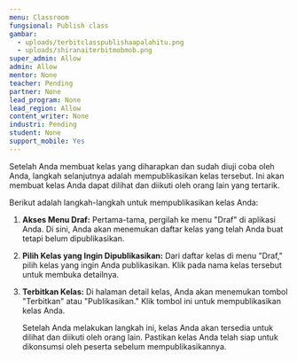 ```yaml
---
menu: Classroom
fungsional: Publish class
gambar:
  - uploads/terbitclasspublishaapalahitu.png
  - uploads/shiranaiterbitmobmob.png
super_admin: Allow
admin: Allow
mentor: None
teacher: Pending
partner: None
lead_program: None
lead_region: Allow
content_writer: None
industri: Pending
student: None
support_mobile: Yes
---
```

Setelah Anda membuat kelas yang diharapkan dan sudah diuji coba oleh Anda, langkah selanjutnya adalah mempublikasikan kelas tersebut. Ini akan membuat kelas Anda dapat dilihat dan diikuti oleh orang lain yang tertarik.  

Berikut adalah langkah-langkah untuk mempublikasikan kelas Anda:

1. **Akses Menu Draf:** Pertama-tama, pergilah ke menu "Draf" di aplikasi Anda. Di sini, Anda akan menemukan daftar kelas yang telah Anda buat tetapi belum dipublikasikan.
2. **Pilih Kelas yang Ingin Dipublikasikan:** Dari daftar kelas di menu "Draf," pilih kelas yang ingin Anda publikasikan. Klik pada nama kelas tersebut untuk membuka detailnya.
3. **Terbitkan Kelas:** Di halaman detail kelas, Anda akan menemukan tombol "Terbitkan" atau "Publikasikan." Klik tombol ini untuk mempublikasikan kelas Anda.

   Setelah Anda melakukan langkah ini, kelas Anda akan tersedia untuk dilihat dan diikuti oleh orang lain. Pastikan kelas Anda telah siap untuk dikonsumsi oleh peserta sebelum mempublikasikannya.
